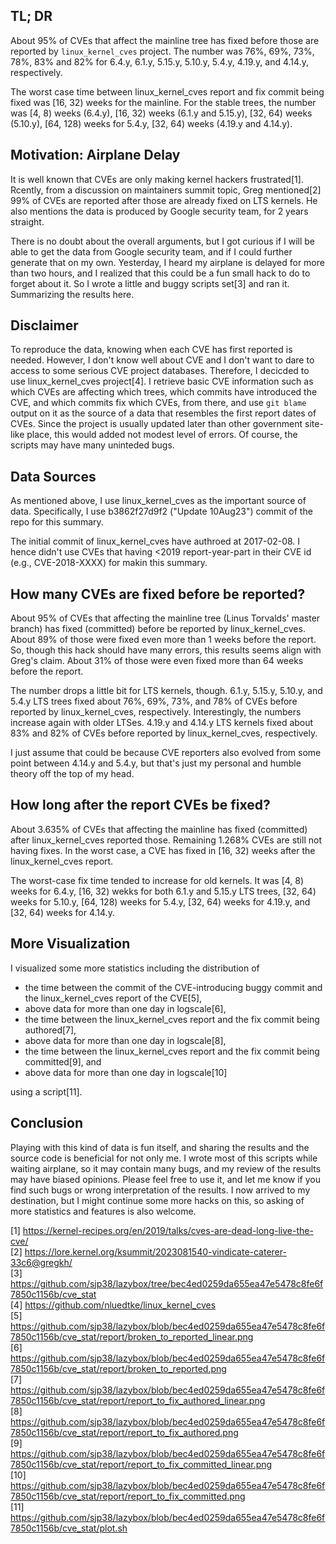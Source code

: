 TL; DR
------

About 95% of CVEs that affect the mainline tree has fixed before those are
reported by `linux_kernel_cves` project.  The number was 76%, 69%, 73%, 78%,
83% and 82% for 6.4.y, 6.1.y, 5.15.y, 5.10.y, 5.4.y, 4.19.y, and 4.14.y,
respectively.

The worst case time between linux_kernel_cves report and fix commit being fixed
was [16, 32) weeks for the mainline.  For the stable trees, the number was
[4, 8) weeks (6.4.y), [16, 32) weeks (6.1.y and 5.15.y), [32, 64) weeks
(5.10.y), [64, 128) weeks for 5.4.y, [32, 64) weeks (4.19.y and 4.14.y).

Motivation: Airplane Delay
--------------------------

It is well known that CVEs are only making kernel hackers frustrated[1].
Rcently, from a discussion on maintainers summit topic, Greg mentioned[2] 99%
of CVEs are reported after those are already fixed on LTS kernels.  He also
mentions the data is produced by Google security team, for 2 years straight.

There is no doubt about the overall arguments, but I got curious if I will be
able to get the data from Google security team, and if I could further generate
that on my own.  Yesterday, I heard my airplane is delayed for more than two
hours, and I realized that this could be a fun small hack to do to forget about
it.  So I wrote a little and buggy scripts set[3] and ran it.  Summarizing the
results here.

Disclaimer
----------

To reproduce the data, knowing when each CVE has first reported is needed.
However, I don't know well about CVE and I don't want to dare to access to some
serious CVE project databases.  Therefore, I decicded to use linux_kernel_cves
project[4].  I retrieve basic CVE information such as which CVEs are affecting
which trees, which commits have introduced the CVE, and which commits fix which
CVEs, from there, and use `git blame` output on it as the source of a data that
resembles the first report dates of CVEs.  Since the project is usually updated
later than other government site-like place, this would added not modest level
of errors.  Of course, the scripts may have many uninteded bugs.

Data Sources
------------

As mentioned above, I use linux_kernel_cves as the important source of data.
Specifically, I use b3862f27d9f2 ("Update 10Aug23") commit of the repo for this
summary.

The initial commit of linux_kernel_cves have authroed at 2017-02-08.  I hence
didn't use CVEs that having <2019 report-year-part in their CVE id (e.g.,
CVE-2018-XXXX) for makin this summary.

How many CVEs are fixed before be reported?
-------------------------------------------

About 95% of CVEs that affecting the mainline tree (Linus Torvalds' master
branch) has fixed (committed) before be reported by linux_kernel_cves.  About
89% of those were fixed even more than 1 weeks before the report.  So, though
this hack should have many errors, this results seems align with Greg's claim.
About 31% of those were even fixed more than 64 weeks before the report.

The number drops a little bit for LTS kernels, though.  6.1.y, 5.15.y, 5.10.y,
and 5.4.y LTS trees fixed about 76%, 69%, 73%, and 78% of CVEs before reported
by linux_kernel_cves, respectively.  Interestingly, the numbers increase again
with older LTSes.  4.19.y and 4.14.y LTS kernels fixed about 83% and 82% of
CVEs before reported by linux_kernel_cves, respectively.

I just assume that could be because CVE reporters also evolved from some point
between 4.14.y and 5.4.y, but that's just my personal and humble theory off the
top of my head.

How long after the report CVEs be fixed?
----------------------------------------

About 3.635% of CVEs that affecting the mainline has fixed (committed) after
linux_kernel_cves reported those.  Remaining 1.268% CVEs are still not having
fixes.  In the worst case, a CVE has fixed in [16, 32) weeks after the
linux_kernel_cves report.

The worst-case fix time tended to increase for old kernels.  It was [4, 8)
weeks for 6.4.y, [16, 32) wekks for both 6.1.y and 5.15.y LTS trees, [32, 64)
weeks for 5.10.y, [64, 128) weeks for 5.4.y, [32, 64) weeks for 4.19.y, and
[32, 64) weeks for 4.14.y.

More Visualization
------------------

I visualized some more statistics including the distribution of

- the time between the commit of the CVE-introducing buggy commit and the
  linux_kernel_cves report of the CVE[5],
- above data for more than one day in logscale[6],
- the time between the linux_kernel_cves report and the fix commit being
  authored[7],
- above data for more than one day in logscale[8],
- the time between the linux_kernel_cves report and the fix commit being
  committed[9], and
- above data for more than one day in logscale[10]

using a script[11].

Conclusion
----------

Playing with this kind of data is fun itself, and sharing the results and the
source code is beneficial for not only me.  I wrote most of this scripts while
waiting airplane, so it may contain many bugs, and my review of the results may
have biased opinions.  Please feel free to use it, and let me know if you find
such bugs or wrong interpretation of the results.  I now arrived to my
destination, but I might continue some more hacks on this, so asking of more
statistics and features is also welcome.

[1] https://kernel-recipes.org/en/2019/talks/cves-are-dead-long-live-the-cve/  
[2] https://lore.kernel.org/ksummit/2023081540-vindicate-caterer-33c6@gregkh/  
[3] https://github.com/sjp38/lazybox/tree/bec4ed0259da655ea47e5478c8fe6f7850c1156b/cve_stat  
[4] https://github.com/nluedtke/linux_kernel_cves  
[5] https://github.com/sjp38/lazybox/blob/bec4ed0259da655ea47e5478c8fe6f7850c1156b/cve_stat/report/broken_to_reported_linear.png  
[6] https://github.com/sjp38/lazybox/blob/bec4ed0259da655ea47e5478c8fe6f7850c1156b/cve_stat/report/broken_to_reported.png  
[7] https://github.com/sjp38/lazybox/blob/bec4ed0259da655ea47e5478c8fe6f7850c1156b/cve_stat/report/report_to_fix_authored_linear.png  
[8] https://github.com/sjp38/lazybox/blob/bec4ed0259da655ea47e5478c8fe6f7850c1156b/cve_stat/report/report_to_fix_authored.png  
[9] https://github.com/sjp38/lazybox/blob/bec4ed0259da655ea47e5478c8fe6f7850c1156b/cve_stat/report/report_to_fix_committed_linear.png  
[10] https://github.com/sjp38/lazybox/blob/bec4ed0259da655ea47e5478c8fe6f7850c1156b/cve_stat/report/report_to_fix_committed.png  
[11] https://github.com/sjp38/lazybox/blob/bec4ed0259da655ea47e5478c8fe6f7850c1156b/cve_stat/plot.sh
